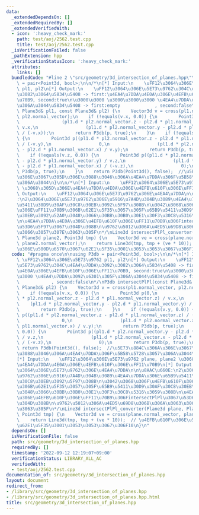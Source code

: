 ```yaml
---
data:
  _extendedDependsOn: []
  _extendedRequiredBy: []
  _extendedVerifiedWith:
  - icon: ':heavy_check_mark:'
    path: test/aoj/2562.test.cpp
    title: test/aoj/2562.test.cpp
  _isVerificationFailed: false
  _pathExtension: hpp
  _verificationStatusIcon: ':heavy_check_mark:'
  attributes:
    links: []
  bundledCode: "#line 2 \"src/geometry/3d_intersection_of_planes.hpp\"\n\nusing P3db\
    \ = pair<Point3d, bool>;\n\n/*\n[*] Input:\n    \uFF12\u3064\u306E\u5E73\u9762\
    \ pl1, pl2\n[*] Output:\n    \uFF12\u3064\u306E\u5E73\u9762\u304C\u4EA4\u7DDA\u3092\
    \u3082\u3064\u5834\u5408 -> first:\u4EA4\u7DDA\u4E0A\u306E\u4EFB\u610F\u306E\uFF11\
    \u70B9, second:true\n\u3000\u3000 \u3000\u3000\u3000 \u4EA4\u7DDA\u3092\u6301\u305F\
    \u306A\u3044\u5834\u5408 -> first:empty             , second:false\n*/\nP3db intersectPlPl(const\
    \ Plane3d& pl1, const Plane3d& pl2) {\n    Vector3d v = cross(pl1.normal_vector,\
    \ pl2.normal_vector);\n    if (!equals(v.x, 0.0)) {\n        Point3d p(0,\n  \
    \                (pl1.d * pl2.normal_vector.z - pl2.d * pl1.normal_vector.z) /\
    \ v.x,\n                  (pl1.d * pl2.normal_vector.y - pl2.d * pl1.normal_vector.y)\
    \ / (-v.x));\n        return P3db(p, true);\n    }\n    if (!equals(v.y, 0.0))\
    \ {\n        Point3d p((pl1.d * pl2.normal_vector.z - pl2.d * pl1.normal_vector.z)\
    \ / (-v.y),\n                  0,\n                  (pl1.d * pl2.normal_vector.x\
    \ - pl2.d * pl1.normal_vector.x) / v.y);\n        return P3db(p, true);\n    }\n\
    \    if (!equals(v.z, 0.0)) {\n        Point3d p((pl1.d * pl2.normal_vector.y\
    \ - pl2.d * pl1.normal_vector.y) / v.z,\n                  (pl1.d * pl2.normal_vector.x\
    \ - pl2.d * pl1.normal_vector.x) / (-v.z),\n                  0);\n        return\
    \ P3db(p, true);\n    }\n    return P3db(Point3d(), false);  //\u5E73\u884C\u306A\
    \u306E\u3067\u305D\u306E\u3088\u3046\u306A\u4EA4\u7DDA\u306F\u5B58\u5728\u3057\
    \u306A\u3044\n}\n\n/*\n[*] Input:\n    \uFF12\u3064\u306E\u5E73\u9762 plane, plane2\
    \ \u3068\u305D\u306E\u4EA4\u7DDA\u4E0A\u306E\u4EFB\u610F\u306E\uFF11\u70B9\n[*]\
    \ Output:\n    \uFF12\u3064\u306E\u5E73\u9762\u306E\u4EA4\u7DDA\n\n\u8AAC\u660E\
    :\n2\u3064\u306E\u5E73\u9762\u306E\u5916\u7A4D\u304B\u3089\u4EA4\u7DDA\u306E\u65B9\
    \u5411\u30D9\u30AF\u30C8\u30EB\u3092\u5F97\u308B\n\u3042\u3068\u306F\u4EFB\u610F\
    \u306E\uFF11\u70B9\u306B\u62E1\u5F35\u3057\u305F\u65B9\u5411\u30D9\u30AF\u30C8\
    \u30EB\u3092\u52A0\u3048\u3066\u30BB\u30B0\u30E1\u30F3\u30C8\u5316\u3059\u308B\
    \n\u4EA4\u7DDA\u4E0A\u306E\u4EFB\u610F\u306E\uFF11\u70B9\u306FintersectPlPl\u3067\
    \u53D6\u5F97\u3067\u304D\u308B\n\u9762\u5012\u306A\u4ED5\u69D8\u306B\u306A\u3063\
    \u3066\u3057\u307E\u3063\u305F\n*/\nLine3d intersectPlPl_converter(Plane3d plane,\
    \ Plane3d plane2, Point3d tmp) {\n    Vector3d ve = cross(plane.normal_vector,\
    \ plane2.normal_vector);\n    return Line3d(tmp, tmp + (ve * 10));  // \u4EFB\u610F\
    \u306E\u500D\u6570\u3067\u62E1\u5F35\u3001\u3053\u3053\u3067\u306F10\n}\n"
  code: "#pragma once\n\nusing P3db = pair<Point3d, bool>;\n\n/*\n[*] Input:\n   \
    \ \uFF12\u3064\u306E\u5E73\u9762 pl1, pl2\n[*] Output:\n    \uFF12\u3064\u306E\
    \u5E73\u9762\u304C\u4EA4\u7DDA\u3092\u3082\u3064\u5834\u5408 -> first:\u4EA4\u7DDA\
    \u4E0A\u306E\u4EFB\u610F\u306E\uFF11\u70B9, second:true\n\u3000\u3000 \u3000\u3000\
    \u3000 \u4EA4\u7DDA\u3092\u6301\u305F\u306A\u3044\u5834\u5408 -> first:empty \
    \            , second:false\n*/\nP3db intersectPlPl(const Plane3d& pl1, const\
    \ Plane3d& pl2) {\n    Vector3d v = cross(pl1.normal_vector, pl2.normal_vector);\n\
    \    if (!equals(v.x, 0.0)) {\n        Point3d p(0,\n                  (pl1.d\
    \ * pl2.normal_vector.z - pl2.d * pl1.normal_vector.z) / v.x,\n              \
    \    (pl1.d * pl2.normal_vector.y - pl2.d * pl1.normal_vector.y) / (-v.x));\n\
    \        return P3db(p, true);\n    }\n    if (!equals(v.y, 0.0)) {\n        Point3d\
    \ p((pl1.d * pl2.normal_vector.z - pl2.d * pl1.normal_vector.z) / (-v.y),\n  \
    \                0,\n                  (pl1.d * pl2.normal_vector.x - pl2.d *\
    \ pl1.normal_vector.x) / v.y);\n        return P3db(p, true);\n    }\n    if (!equals(v.z,\
    \ 0.0)) {\n        Point3d p((pl1.d * pl2.normal_vector.y - pl2.d * pl1.normal_vector.y)\
    \ / v.z,\n                  (pl1.d * pl2.normal_vector.x - pl2.d * pl1.normal_vector.x)\
    \ / (-v.z),\n                  0);\n        return P3db(p, true);\n    }\n   \
    \ return P3db(Point3d(), false);  //\u5E73\u884C\u306A\u306E\u3067\u305D\u306E\
    \u3088\u3046\u306A\u4EA4\u7DDA\u306F\u5B58\u5728\u3057\u306A\u3044\n}\n\n/*\n\
    [*] Input:\n    \uFF12\u3064\u306E\u5E73\u9762 plane, plane2 \u3068\u305D\u306E\
    \u4EA4\u7DDA\u4E0A\u306E\u4EFB\u610F\u306E\uFF11\u70B9\n[*] Output:\n    \uFF12\
    \u3064\u306E\u5E73\u9762\u306E\u4EA4\u7DDA\n\n\u8AAC\u660E:\n2\u3064\u306E\u5E73\
    \u9762\u306E\u5916\u7A4D\u304B\u3089\u4EA4\u7DDA\u306E\u65B9\u5411\u30D9\u30AF\
    \u30C8\u30EB\u3092\u5F97\u308B\n\u3042\u3068\u306F\u4EFB\u610F\u306E\uFF11\u70B9\
    \u306B\u62E1\u5F35\u3057\u305F\u65B9\u5411\u30D9\u30AF\u30C8\u30EB\u3092\u52A0\
    \u3048\u3066\u30BB\u30B0\u30E1\u30F3\u30C8\u5316\u3059\u308B\n\u4EA4\u7DDA\u4E0A\
    \u306E\u4EFB\u610F\u306E\uFF11\u70B9\u306FintersectPlPl\u3067\u53D6\u5F97\u3067\
    \u304D\u308B\n\u9762\u5012\u306A\u4ED5\u69D8\u306B\u306A\u3063\u3066\u3057\u307E\
    \u3063\u305F\n*/\nLine3d intersectPlPl_converter(Plane3d plane, Plane3d plane2,\
    \ Point3d tmp) {\n    Vector3d ve = cross(plane.normal_vector, plane2.normal_vector);\n\
    \    return Line3d(tmp, tmp + (ve * 10));  // \u4EFB\u610F\u306E\u500D\u6570\u3067\
    \u62E1\u5F35\u3001\u3053\u3053\u3067\u306F10\n}\n"
  dependsOn: []
  isVerificationFile: false
  path: src/geometry/3d_intersection_of_planes.hpp
  requiredBy: []
  timestamp: '2022-09-12 12:19:07+09:00'
  verificationStatus: LIBRARY_ALL_AC
  verifiedWith:
  - test/aoj/2562.test.cpp
documentation_of: src/geometry/3d_intersection_of_planes.hpp
layout: document
redirect_from:
- /library/src/geometry/3d_intersection_of_planes.hpp
- /library/src/geometry/3d_intersection_of_planes.hpp.html
title: src/geometry/3d_intersection_of_planes.hpp
---
```

